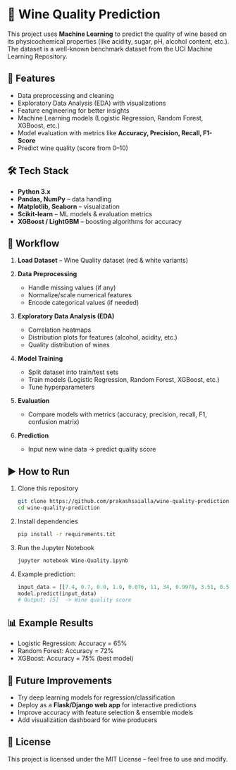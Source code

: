 
# 🍷 Wine Quality Prediction

This project uses **Machine Learning** to predict the quality of wine based on its physicochemical properties (like acidity, sugar, pH, alcohol content, etc.). The dataset is a well-known benchmark dataset from the UCI Machine Learning Repository.

## 🚀 Features

* Data preprocessing and cleaning
* Exploratory Data Analysis (EDA) with visualizations
* Feature engineering for better insights
* Machine Learning models (Logistic Regression, Random Forest, XGBoost, etc.)
* Model evaluation with metrics like **Accuracy, Precision, Recall, F1-Score**
* Predict wine quality (score from 0–10)

## 🛠️ Tech Stack

* **Python 3.x**
* **Pandas, NumPy** – data handling
* **Matplotlib, Seaborn** – visualization
* **Scikit-learn** – ML models & evaluation metrics
* **XGBoost / LightGBM** – boosting algorithms for accuracy

## 📂 Workflow

1. **Load Dataset** – Wine Quality dataset (red & white variants)
2. **Data Preprocessing**

   * Handle missing values (if any)
   * Normalize/scale numerical features
   * Encode categorical values (if needed)
3. **Exploratory Data Analysis (EDA)**

   * Correlation heatmaps
   * Distribution plots for features (alcohol, acidity, etc.)
   * Quality distribution of wines
4. **Model Training**

   * Split dataset into train/test sets
   * Train models (Logistic Regression, Random Forest, XGBoost, etc.)
   * Tune hyperparameters
5. **Evaluation**

   * Compare models with metrics (accuracy, precision, recall, F1, confusion matrix)
6. **Prediction**

   * Input new wine data → predict quality score

## ▶️ How to Run

1. Clone this repository

   ```bash
   git clone https://github.com/prakashsaialla/wine-quality-prediction.git
   cd wine-quality-prediction
   ```

2. Install dependencies

   ```bash
   pip install -r requirements.txt
   ```

3. Run the Jupyter Notebook

   ```bash
   jupyter notebook Wine-Quality.ipynb
   ```

4. Example prediction:

   ```python
   input_data = [[7.4, 0.7, 0.0, 1.9, 0.076, 11, 34, 0.9978, 3.51, 0.56, 9.4]]
   model.predict(input_data)
   # Output: [5]  -> Wine quality score
   ```

## 📊 Example Results

* Logistic Regression: Accuracy = 65%
* Random Forest: Accuracy = 72%
* XGBoost: Accuracy = 75% (best model)

## 📌 Future Improvements

* Try deep learning models for regression/classification
* Deploy as a **Flask/Django web app** for interactive predictions
* Improve accuracy with feature selection & ensemble models
* Add visualization dashboard for wine producers

## 📜 License

This project is licensed under the MIT License – feel free to use and modify.


